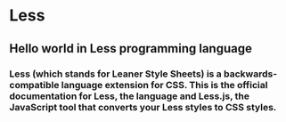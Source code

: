 # Less
## Hello world in Less programming language

### Less (which stands for Leaner Style Sheets) is a backwards-compatible language extension for CSS. This is the official documentation for Less, the language and Less.js, the JavaScript tool that converts your Less styles to CSS styles.